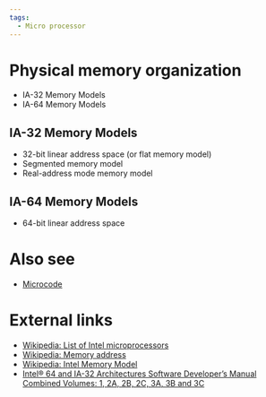 ```yaml
---
tags:
  - Micro processor
---
```

# Physical memory organization

- IA-32 Memory Models
- IA-64 Memory Models

## IA-32 Memory Models

- 32-bit linear address space (or flat memory model)
- Segmented memory model
- Real-address mode memory model

## IA-64 Memory Models

- 64-bit linear address space

# Also see

- [Microcode](microcode.md)

# External links

- [Wikipedia: List of Intel microprocessors](https://en.wikipedia.org/wiki/List_of_Intel_microprocessors)
- [Wikipedia: Memory address](https://en.wikipedia.org/wiki/Memory_address)
- [Wikipedia: Intel Memory Model](https://en.wikipedia.org/wiki/Intel_Memory_Model)
- [Intel® 64 and IA-32 Architectures Software Developer’s Manual Combined Volumes: 1, 2A, 2B, 2C, 3A, 3B and 3C](https://www.intel.com/content/www/us/en/developer/articles/technical/intel-sdm.html)
